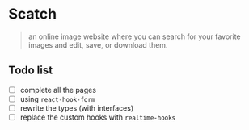 # Scatch

> an online image website where you can search for your favorite images and edit, save, or download them.

## Todo list

- [ ] complete all the pages
- [ ] using `react-hook-form`
- [ ] rewrite the types (with interfaces)
- [ ] replace the custom hooks with `realtime-hooks`
